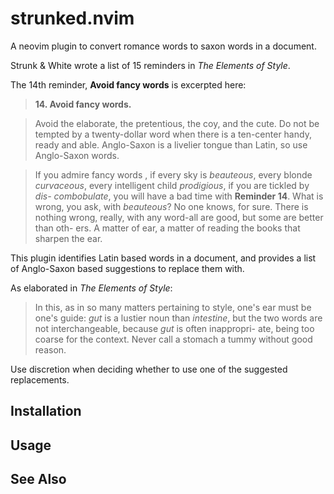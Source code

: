 # strunked.nvim

A neovim plugin to convert romance words to saxon words in a document.

Strunk & White wrote a list of 15 reminders in *The Elements of Style*.

The 14th reminder, **Avoid fancy words** is excerpted here:

> **14. Avoid fancy words.**

> Avoid the elaborate, the pretentious, the coy, and the cute. Do not be
> tempted by a twenty-dollar word when there is a ten-center handy,
> ready and able. Anglo-Saxon is a livelier tongue than Latin, so use
> Anglo-Saxon words.

> If you admire fancy words , if every sky is *beauteous*, every blonde
> *curvaceous*, every intelligent child *prodigious*, if you are tickled by *dis-
> combobulate*, you will have a bad time with **Reminder 14**. What is
> wrong, you ask, with *beauteous*? No one knows, for sure. There is nothing
> wrong, really, with any word-all are good, but some are better than oth-
> ers. A matter of ear, a matter of reading the books that sharpen the ear.

This plugin identifies Latin based words in a document, and provides a list of Anglo-Saxon based suggestions to replace them with.

As elaborated in *The Elements of Style*:

> In this, as in so many matters pertaining to style,
> one's ear must be one's guide: *gut* is a lustier noun than *intestine*, but
> the two words are not interchangeable, because *gut* is often inappropri-
> ate, being too coarse for the context. Never call a stomach a tummy
> without good reason.

Use discretion when deciding whether to use one of the suggested replacements.


## Installation


## Usage


## See Also
